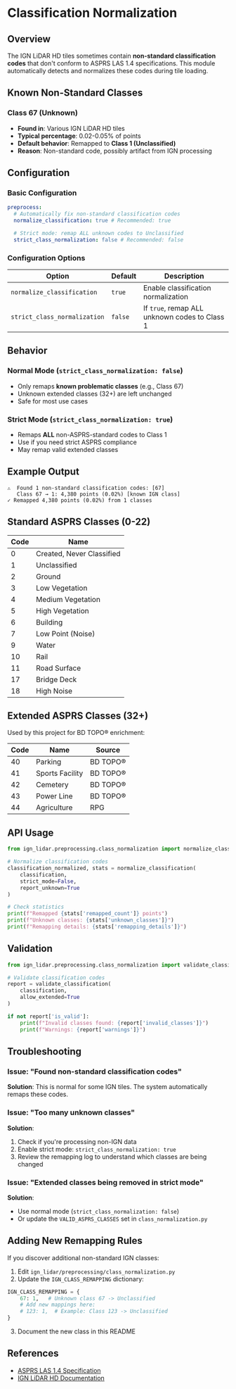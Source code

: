 # Classification Normalization

## Overview

The IGN LiDAR HD tiles sometimes contain **non-standard classification codes** that don't conform to ASPRS LAS 1.4 specifications. This module automatically detects and normalizes these codes during tile loading.

## Known Non-Standard Classes

### Class 67 (Unknown)

- **Found in**: Various IGN LiDAR HD tiles
- **Typical percentage**: 0.02-0.05% of points
- **Default behavior**: Remapped to **Class 1 (Unclassified)**
- **Reason**: Non-standard code, possibly artifact from IGN processing

## Configuration

### Basic Configuration

```yaml
preprocess:
  # Automatically fix non-standard classification codes
  normalize_classification: true # Recommended: true

  # Strict mode: remap ALL unknown codes to Unclassified
  strict_class_normalization: false # Recommended: false
```

### Configuration Options

| Option                       | Default | Description                                   |
| ---------------------------- | ------- | --------------------------------------------- |
| `normalize_classification`   | `true`  | Enable classification normalization           |
| `strict_class_normalization` | `false` | If `true`, remap ALL unknown codes to Class 1 |

## Behavior

### Normal Mode (`strict_class_normalization: false`)

- Only remaps **known problematic classes** (e.g., Class 67)
- Unknown extended classes (32+) are left unchanged
- Safe for most use cases

### Strict Mode (`strict_class_normalization: true`)

- Remaps **ALL** non-ASPRS-standard codes to Class 1
- Use if you need strict ASPRS compliance
- May remap valid extended classes

## Example Output

```
⚠️  Found 1 non-standard classification codes: [67]
   Class 67 → 1: 4,380 points (0.02%) [known IGN class]
✓ Remapped 4,380 points (0.02%) from 1 classes
```

## Standard ASPRS Classes (0-22)

| Code | Name                      |
| ---- | ------------------------- |
| 0    | Created, Never Classified |
| 1    | Unclassified              |
| 2    | Ground                    |
| 3    | Low Vegetation            |
| 4    | Medium Vegetation         |
| 5    | High Vegetation           |
| 6    | Building                  |
| 7    | Low Point (Noise)         |
| 9    | Water                     |
| 10   | Rail                      |
| 11   | Road Surface              |
| 17   | Bridge Deck               |
| 18   | High Noise                |

## Extended ASPRS Classes (32+)

Used by this project for BD TOPO® enrichment:

| Code | Name            | Source   |
| ---- | --------------- | -------- |
| 40   | Parking         | BD TOPO® |
| 41   | Sports Facility | BD TOPO® |
| 42   | Cemetery        | BD TOPO® |
| 43   | Power Line      | BD TOPO® |
| 44   | Agriculture     | RPG      |

## API Usage

```python
from ign_lidar.preprocessing.class_normalization import normalize_classification

# Normalize classification codes
classification_normalized, stats = normalize_classification(
    classification,
    strict_mode=False,
    report_unknown=True
)

# Check statistics
print(f"Remapped {stats['remapped_count']} points")
print(f"Unknown classes: {stats['unknown_classes']}")
print(f"Remapping details: {stats['remapping_details']}")
```

## Validation

```python
from ign_lidar.preprocessing.class_normalization import validate_classification

# Validate classification codes
report = validate_classification(
    classification,
    allow_extended=True
)

if not report['is_valid']:
    print(f"Invalid classes found: {report['invalid_classes']}")
    print(f"Warnings: {report['warnings']}")
```

## Troubleshooting

### Issue: "Found non-standard classification codes"

**Solution**: This is normal for some IGN tiles. The system automatically remaps these codes.

### Issue: "Too many unknown classes"

**Solution**:

1. Check if you're processing non-IGN data
2. Enable strict mode: `strict_class_normalization: true`
3. Review the remapping log to understand which classes are being changed

### Issue: "Extended classes being removed in strict mode"

**Solution**:

- Use normal mode (`strict_class_normalization: false`)
- Or update the `VALID_ASPRS_CLASSES` set in `class_normalization.py`

## Adding New Remapping Rules

If you discover additional non-standard IGN classes:

1. Edit `ign_lidar/preprocessing/class_normalization.py`
2. Update the `IGN_CLASS_REMAPPING` dictionary:

```python
IGN_CLASS_REMAPPING = {
    67: 1,   # Unknown class 67 -> Unclassified
    # Add new mappings here:
    # 123: 1,  # Example: Class 123 -> Unclassified
}
```

3. Document the new class in this README

## References

- [ASPRS LAS 1.4 Specification](https://www.asprs.org/wp-content/uploads/2019/07/LAS_1_4_r15.pdf)
- [IGN LiDAR HD Documentation](https://geoservices.ign.fr/lidarhd)
